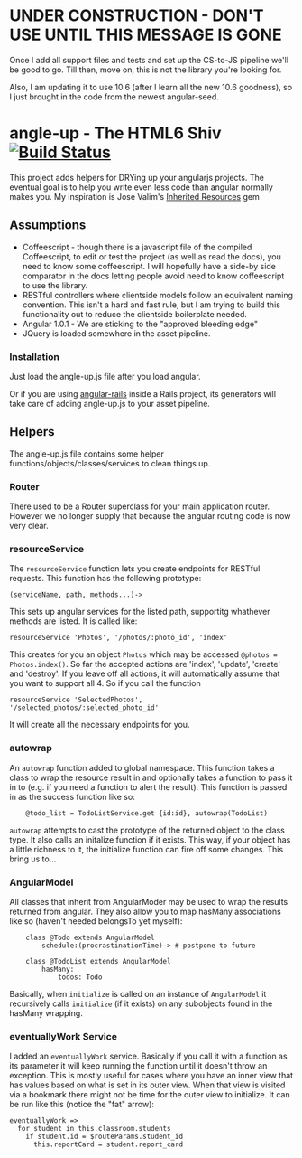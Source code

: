 # UNDER CONSTRUCTION - DON'T USE UNTIL THIS MESSAGE IS GONE 

Once I add all support files and tests and set up the CS-to-JS pipeline we'll be good to go.  Till then, move on, this is not the library you're looking for.

Also, I am updating it to use 10.6 (after I learn all the new 10.6 goodness), so I just brought in the code from the newest angular-seed.

# angle-up - The HTML6 Shiv [![Build Status](https://secure.travis-ci.org/ludicast/angle-up.png)](http://travis-ci.org/ludicast/angle-up)

This project adds helpers for DRYing up your angularjs projects.  The eventual goal is to help you write even less code than angular normally makes you.  My inspiration is Jose Valim's [Inherited Resources](http://github.com/josevalim/inherited_resources) gem

## Assumptions

* Coffeescript - though there is a javascript file of the compiled Coffeescript, to edit or test the project (as well as read the docs), you need to know some coffeescript.  I will hopefully have a side-by side comparator in the docs letting people avoid need to know coffeescript to use the library.
* RESTful controllers where clientside models follow an equivalent naming convention.  This isn't a hard and fast rule, but I am trying to build this functionality out to reduce the clientside boilerplate needed. 
* Angular 1.0.1 - We are sticking to the "approved bleeding edge"
* JQuery is loaded somewhere in the asset pipeline.

### Installation

Just load the angle-up.js file after you load angular.

Or if you are using [angular-rails](http://github.com/ludicast/angular-rails) inside a Rails project, its generators will take care of adding angle-up.js to your asset pipeline.

## Helpers

The angle-up.js file contains some helper functions/objects/classes/services to clean things up.

### Router

There used to be a Router superclass for your main application router.  However we no longer supply that because the angular routing code is now very clear.

### resourceService

The `resourceService` function lets you create endpoints for RESTful requests.  This function has the following prototype:

    (serviceName, path, methods...)->

This sets up angular services for the listed path, supportitg whathever methods are listed.  It is called like:

    resourceService 'Photos', '/photos/:photo_id', 'index'
	
This creates for you an object `Photos` which may be accessed `@photos = Photos.index()`.  So far the accepted actions are 'index', 'update', 'create' and 'destroy'.  If you leave off all actions, it will automatically assume that you want to support all 4.  So if you call the function

    resourceService 'SelectedPhotos', '/selected_photos/:selected_photo_id'
     
It will create all the necessary endpoints for you.  

### autowrap

An `autowrap` function added to global namespace.  This function takes a class to wrap the resource result in and optionally takes a function to pass it in to (e.g. if you need a function to alert the result).  This function is passed in as the success function like so:

		@todo_list = TodoListService.get {id:id}, autowrap(TodoList)

`autowrap` attempts to cast the prototype of the returned object to the class type.  It also calls an initalize function if it exists.  This way, if your object has a little richness to it, the initialize function can fire off some changes.  This bring us to...

### AngularModel

All classes that inherit from AngularModer may be used to wrap the results returned from angular.  They also allow you to map hasMany associations like so (haven't needed belongsTo yet myself):

		class @Todo extends AngularModel
			schedule:(procrastinationTime)-> # postpone to future 

		class @TodoList extends AngularModel
			hasMany:
				todos: Todo

Basically, when `initialize` is called on an instance of `AngularModel` it recursively calls `initialize` (if it exists) on any subobjects found in the hasMany wrapping.

### eventuallyWork Service

I added an `eventuallyWork` service.  Basically if you call it with a function as its parameter it will keep running the function until it doesn't throw an exception.  This is mostly useful for cases where you have an inner view that has values based on what is set in its outer view.  When that view is visited via a bookmark there might not be time for the outer view to initialize.   It can be run like this (notice the "fat" arrow):

    eventuallyWork =>
      for student in this.classroom.students
        if student.id = $routeParams.student_id
          this.reportCard = student.report_card
